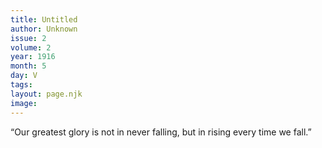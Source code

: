 ```yaml
---
title: Untitled
author: Unknown
issue: 2
volume: 2
year: 1916
month: 5
day: V
tags:
layout: page.njk
image:
---
```

“Our greatest glory is not in never falling, but in rising every time we fall.”

